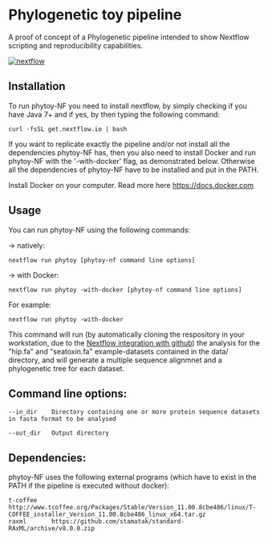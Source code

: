 
Phylogenetic toy pipeline 
======================

A proof of concept of a Phylogenetic pipeline intended to show Nextflow scripting and reproducibility capabilities.


[![nextflow](https://img.shields.io/badge/nextflow-%E2%89%A50.20.0-brightgreen.svg)](http://nextflow.io)


Installation
-----------

To run phytoy-NF you need to install nextflow, by simply checking if you have Java 7+ and if yes, by then typing the following command:

	curl -fsSL get.nextflow.io | bash

If you want to replicate exactly the pipeline and/or not install all the dependencies phytoy-NF has, then you also need to install Docker and run phytoy-NF with the '-with-docker' flag, as demonstrated below. Otherwise all the dependencies of phytoy-NF have to be installed and put in the PATH.

Install Docker on your computer. Read more here https://docs.docker.com


Usage
-----------
    
You can run phytoy-NF using the following commands: 

   -> natively:

	nextflow run phytoy [phytoy-nf command line options]
    
   -> with Docker:
	
	nextflow run phytoy -with-docker [phytoy-nf command line options]
    

For example: 

	nextflow run phytoy -with-docker

This command will run (by automatically cloning the respository in your workstation, due to the [Nextflow integration with github](http://www.nextflow.io/docs/latest/sharing.html)) the analysis for the "hip.fa" and "seatoxin.fa" example-datasets contained in the data/ directory, and will generate a multiple sequence alignmnet and a phylogenetic tree for each dataset.


Command line options:
---------------------

	--in_dir	Directory containing one or more protein sequence datasets in fasta format to be analysed

	--out_dir	Output directory


Dependencies:
-------------

phytoy-NF uses the following external programs (which have to exist in the PATH if the pipeline is executed without docker):

	t-coffee	http://www.tcoffee.org/Packages/Stable/Version_11.00.8cbe486/linux/T-COFFEE_installer_Version_11.00.8cbe486_linux_x64.tar.gz
	raxml 		https://github.com/stamatak/standard-RAxML/archive/v8.0.0.zip 


